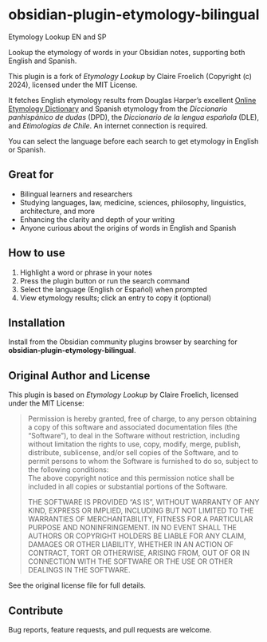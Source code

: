 # obsidian-plugin-etymology-bilingual

Etymology Lookup EN and SP

Lookup the etymology of words in your Obsidian notes, supporting both English and Spanish.

This plugin is a fork of *Etymology Lookup* by Claire Froelich (Copyright (c) 2024), licensed under the MIT License.

It fetches English etymology results from Douglas Harper’s excellent [Online Etymology Dictionary](https://www.etymonline.com) and Spanish etymology from the *Diccionario panhispánico de dudas* (DPD), the *Diccionario de la lengua española* (DLE), and *Etimologías de Chile*. An internet connection is required.

You can select the language before each search to get etymology in English or Spanish.

## Great for

- Bilingual learners and researchers  
- Studying languages, law, medicine, sciences, philosophy, linguistics, architecture, and more  
- Enhancing the clarity and depth of your writing  
- Anyone curious about the origins of words in English and Spanish

## How to use

1. Highlight a word or phrase in your notes  
2. Press the plugin button or run the search command  
3. Select the language (English or Español) when prompted  
4. View etymology results; click an entry to copy it (optional)  

## Installation

Install from the Obsidian community plugins browser by searching for **obsidian-plugin-etymology-bilingual**.

## Original Author and License

This plugin is based on *Etymology Lookup* by Claire Froelich, licensed under the MIT License:

> Permission is hereby granted, free of charge, to any person obtaining a copy of this software and associated documentation files (the “Software”), to deal in the Software without restriction, including without limitation the rights to use, copy, modify, merge, publish, distribute, sublicense, and/or sell copies of the Software, and to permit persons to whom the Software is furnished to do so, subject to the following conditions:  
> The above copyright notice and this permission notice shall be included in all copies or substantial portions of the Software.  
>  
> THE SOFTWARE IS PROVIDED “AS IS”, WITHOUT WARRANTY OF ANY KIND, EXPRESS OR IMPLIED, INCLUDING BUT NOT LIMITED TO THE WARRANTIES OF MERCHANTABILITY, FITNESS FOR A PARTICULAR PURPOSE AND NONINFRINGEMENT. IN NO EVENT SHALL THE AUTHORS OR COPYRIGHT HOLDERS BE LIABLE FOR ANY CLAIM, DAMAGES OR OTHER LIABILITY, WHETHER IN AN ACTION OF CONTRACT, TORT OR OTHERWISE, ARISING FROM, OUT OF OR IN CONNECTION WITH THE SOFTWARE OR THE USE OR OTHER DEALINGS IN THE SOFTWARE.

See the original license file for full details.

## Contribute

Bug reports, feature requests, and pull requests are welcome.

